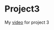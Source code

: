 # Project3

My [video](https://www.youtube.com/watch?v=xkjrIVnauO4&ab_channel=stardewvalley) for project 3
